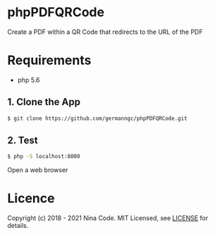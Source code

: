 # phpPDFQRCode
Create a PDF within a QR Code that redirects to the URL of the PDF

# Requirements

* php 5.6

## 1. Clone the App

``` zsh
$ git clone https://github.com/germanngc/phpPDFQRCode.git
```

## 2. Test
``` zsh
$ php -S localhost:8000
```

Open a web browser

# Licence

Copyright (c) 2018 - 2021 Nina Code. MIT Licensed, see [LICENSE] for details.

[LICENSE]:https://github.com/germanngc/phpPDFQRCode/blob/main/LICENSE.md
[http://localhost:8000/]:http://localhost:8000/